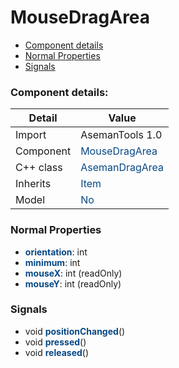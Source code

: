 # MouseDragArea

 * [Component details](#component-details)
 * [Normal Properties](#normal-properties)
 * [Signals](#signals)


### Component details:

|Detail|Value|
|------|-----|
|Import|AsemanTools 1.0|
|Component|<font color='#074885'>MouseDragArea</font>|
|C++ class|<font color='#074885'>AsemanDragArea</font>|
|Inherits|<font color='#074885'>Item</font>|
|Model|<font color='#074885'>No</font>|


### Normal Properties

* <font color='#074885'><b>orientation</b></font>: int
* <font color='#074885'><b>minimum</b></font>: int
* <font color='#074885'><b>mouseX</b></font>: int (readOnly)
* <font color='#074885'><b>mouseY</b></font>: int (readOnly)



### Signals

 * void <font color='#074885'><b>positionChanged</b></font>()
 * void <font color='#074885'><b>pressed</b></font>()
 * void <font color='#074885'><b>released</b></font>()



